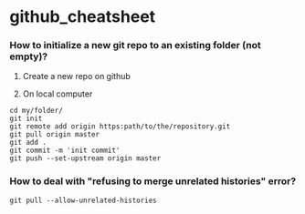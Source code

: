 # github_cheatsheet

### How to initialize a new git repo to an existing folder (not empty)?

1. Create a new repo on github

2. On local computer
```
cd my/folder/
git init
git remote add origin https:path/to/the/repository.git
git pull origin master
git add .
git commit -m 'init commit'
git push --set-upstream origin master
```

### How to deal with "refusing to merge unrelated histories" error?
`git pull --allow-unrelated-histories`
